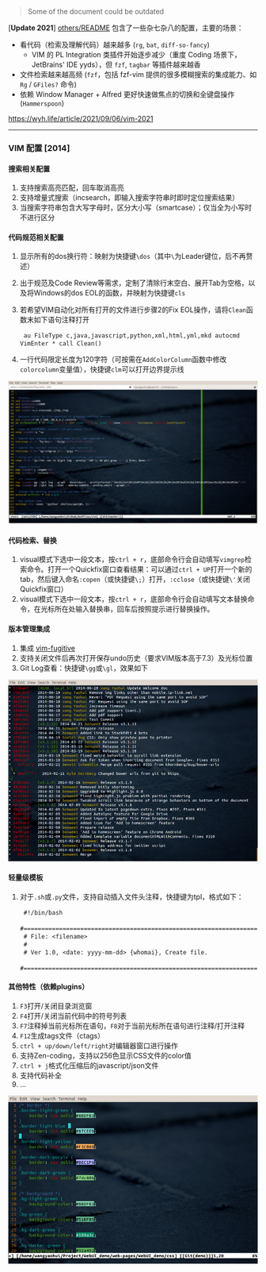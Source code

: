 > Some of the document could be outdated

[**Update 2021**] [others/README](./others/README.md) 包含了一些杂七杂八的配置，主要的场景：

- 看代码（检索及理解代码）越来越多 (`rg`, `bat`, `diff-so-fancy`)
    - VIM 的 PL Integration 类插件开始逐步减少（重度 Coding 场景下，JetBrains' IDE yyds），但 `fzf`, `tagbar` 等插件越来越香
- 文件检索越来越高频 (`fzf`，包括 fzf-vim 提供的很多模糊搜索的集成能力、如 `Rg` / `GFiles?` 命令)
- 依赖 Window Manager + Alfred 更好快速做焦点的切换和全键盘操作 (`Hammerspoon`)

<https://wyh.life/article/2021/09/06/vim-2021>

----

### VIM 配置 [2014]

#### 搜索相关配置

1. 支持搜索高亮匹配，回车取消高亮
2. 支持增量式搜索（incsearch，即输入搜索字符串时即时定位搜索结果）
3. 当搜索字符串包含大写字母时，区分大小写（smartcase）；仅当全为小写时不进行区分

#### 代码规范相关配置

1. 显示所有的dos换行符：映射为快捷键`\dos`（其中`\`为Leader键位，后不再赘述）
2. 出于规范及Code Review等需求，定制了清除行末空白、展开Tab为空格，以及将Windows的dos EOL的函数，并映射为快捷键`cls`
3. 若希望VIM自动化对所有打开的文件进行步骤2的Fix EOL操作，请将`Clean`函数末如下语句注释打开

        au FileType c,java,javascript,python,xml,html,yml,mkd autocmd VimEnter * call Clean()
4. 一行代码限定长度为120字符（可按需在`AddColorColumn`函数中修改`colorcolumn`变量值），快捷键`clm`可以打开边界提示线

<img src="/images/vim-column.png" alt="vim-column">

#### 代码检索、替换

1. visual模式下选中一段文本，按`ctrl + r`，底部命令行会自动填写`vimgrep`检索命令。打开一个Quickfix窗口查看结果：可以通过`ctrl + UP`打开一个新的tab，然后键入命名`:copen`（或快捷键`\;`）打开，`:cclose`（或快捷键`\'`关闭Quickfix窗口）
2. visual模式下选中一段文本，按`ctrl + r`，底部命令行会自动填写文本替换命令，在光标所在处输入替换串，回车后按照提示进行替换操作。

#### 版本管理集成

1. 集成 [vim-fugitive](https://github.com/tpope/vim-fugitive)
2. 支持关闭文件后再次打开保存undo历史（要求VIM版本高于7.3）及光标位置
3. Git Log查看：快捷键`\gg`或`\gl`，效果如下

<img src="/images/vim-log.png" alt="vim-log">

#### 轻量级模板

1. 对于`.sh`或`.py`文件，支持自动插入文件头注释，快捷键为tpl，格式如下：

        #!/bin/bash
        #===========================================================================
        # File: <filename>
        #
        # Ver 1.0, <date: yyyy-mm-dd> {whomai}, Create file.
        #===========================================================================

#### 其他特性（依赖plugins）

1. `F3`打开/关闭目录浏览窗
2. `F4`打开/关闭当前代码中的符号列表
3. `F7`注释掉当前光标所在语句，`F8`对于当前光标所在语句进行注释/打开注释
4. `F12`生成tags文件（ctags）
5. `ctrl + up/down/left/right`对编辑器窗口进行操作
6. 支持Zen-coding，支持以256色显示CSS文件的color值
7. `ctrl + j`格式化压缩后的javascript/json文件
8. 支持代码补全
9. ...

<img src="/images/vim-color.png" alt="vim-color">
